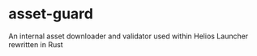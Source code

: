 # asset-guard

An internal asset downloader and validator used within Helios Launcher rewritten in Rust
